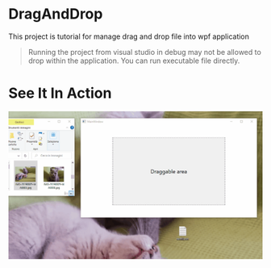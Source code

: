 # DragAndDrop
This project is tutorial for manage drag and drop file into wpf application

> Running the project from visual studio in debug may not be allowed to drop within the application. You can run executable file directly.

# See It In Action
![Drag and drop files](/dragdropfile.gif)
